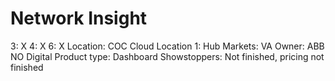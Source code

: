 # Network Insight

3: X
 4: X
 6: X
Location: COC Cloud
Location 1: Hub
Markets: VA
Owner: ABB NO Digital
Product type: Dashboard
Showstoppers: Not finished, pricing not finished